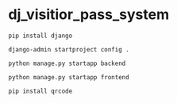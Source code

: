 # dj_visitior_pass_system
 
```
pip install django
```

```
django-admin startproject config .
```

```
python manage.py startapp backend
```

```
python manage.py startapp frontend
```

```
pip install qrcode
```